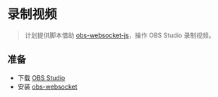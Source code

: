 # 录制视频

> 计划提供脚本借助 [obs-websocket-js](https://www.npmjs.com/package/obs-websocket-js)，操作 OBS Studio 录制视频。

## 准备

- 下载 [OBS Studio](https://obsproject.com/)
- 安装 [obs-websocket](https://obsproject.com/forum/resources/obs-websocket-remote-control-obs-studio-from-websockets.466/)
